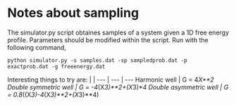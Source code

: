 # Notes about sampling

The simulator.py script obtaines samples of a system given a 1D free energy profile. Parameters should be modified within the script. Run with the following command, 

```
python simulator.py -s samples.dat -sp sampledprob.dat -p exactprob.dat -g freeenergy.dat
```

Interesting things to try are:
 | | 
--- | --- | ---
Harmonic well            | G = 4*X**2
Double symmetric well    | G = -4*(X*3)**2+(X*3)**4
Double asymmetric well   | G = 0.8*((X*3)-4*(X*3)**2+(X*3)**4)
